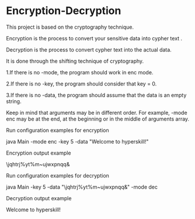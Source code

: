 #  Encryption-Decryption
This project is based on the cryptography technique.

Encryption is the process to convert your sensitive data into cypher text .

Decryption is the process to convert cypher text into the actual data.

It is  done through the shifting technique of cryptography.



1.If there is no -mode, the program should work in enc mode.

2.If there is no -key, the program should consider that key = 0.

3.If there is no -data, the program should assume that the data is an empty string.

  Keep in mind that arguments may be in different order. For example, -mode enc may be at the end, at the beginning or in the middle of arguments array.

Run configuration examples for encryption

java Main -mode enc -key 5 -data "Welcome to hyperskill!"

Encryption output example

\jqhtrj%yt%m~ujwxpnqq&

Run configuration examples for decryption

java Main -key 5 -data "\jqhtrj%yt%m~ujwxpnqq&" -mode dec

Decryption output example

Welcome to hyperskill!


